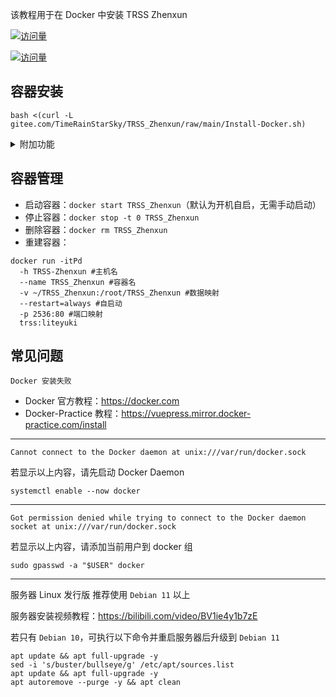 该教程用于在 Docker 中安装 TRSS Zhenxun

[![访问量](https://visitor-badge.glitch.me/badge?page_id=TimeRainStarSky.TRSS_Zhenxun-Docker&right_color=red&left_text=访%20问%20量)](https://docker.com)

[![访问量](https://profile-counter.glitch.me/TimeRainStarSky-TRSS_Zhenxun-Docker/count.svg)](https://docker.com)

## 容器安装

```
bash <(curl -L gitee.com/TimeRainStarSky/TRSS_Zhenxun/raw/main/Install-Docker.sh)
```

<details><summary>附加功能</summary>

自定义 安装路径 `DIR` 启动命令 `CMD` 容器名 `DKNAME` （可用于多开）

举例：将脚本安装至 `/Bot` 启动命令 `trss` 容器名 `TRSS` 

```
DIR=/Bot CMD=trss DKNAME=TRSS bash <(x
```

</details>

## 容器管理

- 启动容器：`docker start TRSS_Zhenxun`（默认为开机自启，无需手动启动）
- 停止容器：`docker stop -t 0 TRSS_Zhenxun`
- 删除容器：`docker rm TRSS_Zhenxun`
- 重建容器：

```
docker run -itPd
  -h TRSS-Zhenxun #主机名
  --name TRSS_Zhenxun #容器名
  -v ~/TRSS_Zhenxun:/root/TRSS_Zhenxun #数据映射
  --restart=always #自启动
  -p 2536:80 #端口映射
  trss:liteyuki
```

## 常见问题

```
Docker 安装失败
```

- Docker 官方教程：<https://docker.com>
- Docker-Practice 教程：<https://vuepress.mirror.docker-practice.com/install>

---

```
Cannot connect to the Docker daemon at unix:///var/run/docker.sock
```

若显示以上内容，请先启动 Docker Daemon

```
systemctl enable --now docker
```

---

```
Got permission denied while trying to connect to the Docker daemon socket at unix:///var/run/docker.sock
```

若显示以上内容，请添加当前用户到 docker 组

```
sudo gpasswd -a "$USER" docker
```

---

服务器 Linux 发行版 推荐使用 `Debian 11` 以上

服务器安装视频教程：<https://bilibili.com/video/BV1ie4y1b7zE>

若只有 `Debian 10`，可执行以下命令并重启服务器后升级到 `Debian 11`

```
apt update && apt full-upgrade -y
sed -i 's/buster/bullseye/g' /etc/apt/sources.list
apt update && apt full-upgrade -y
apt autoremove --purge -y && apt clean
```
